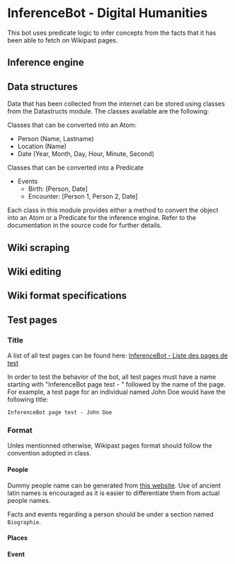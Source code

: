 # InferenceBot - Digital Humanities
This bot uses predicate logic to infer concepts from the facts that it has been able to fetch on Wikipast pages.

## Inference engine

## Data structures
Data that has been collected from the internet can be stored using classes from the Datastructs
module. The classes available are the following:

Classes that can be converted into an Atom:

* Person (Name, Lastname)
* Location (Name)
* Date (Year, Month, Day, Hour, Minute, Second)

Classes that can be converted into a Predicate

* Events
    * Birth: [Person, Date]
    * Encounter: [Person 1, Person 2, Date]

Each class in this module provides either a method to convert the object into an Atom 
or a Predicate for the inference engine. Refer to the documentation in the source code for further details.

## Wiki scraping

## Wiki editing

## Wiki format specifications

## Test pages

### Title

A list of all test pages can be found here: [InferenceBot - Liste des pages de test](http://wikipast.epfl.ch/wikipast/index.php/InferenceBot_-_Listes_des_pages_de_test)

In order to test the behavior of the bot, all test pages must have a name starting with "InferenceBot page test - "
followed by the name of the page. For example, a test page for an individual named John Doe would have the following
title:

```
InferenceBot page test - John Doe
```

### Format
Unles mentionned otherwise, Wikipast pages format should follow the convention adopted in class.
#### People
Dummy people name can be generated from [this website](http://www.behindthename.com/random/). Use of ancient latin
names is encouraged as it is easier to differentiate them from actual people names.

Facts and events regarding a person should be under a section named `Biographie`.
#### Places

#### Event